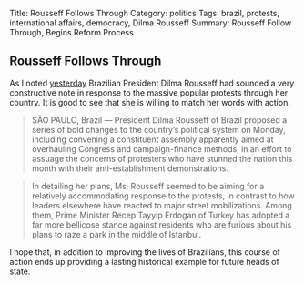Title: Rousseff Follows Through
Category: politics
Tags: brazil, protests, international affairs, democracy, Dilma Rousseff
Summary: Rousseff Follow Through, Begins Reform Process

## Rousseff Follows Through

As I noted [yesterday](http://www.justinzane.com/rousseff-responds-well-erdogan-not.html)
Brazilian President Dilma Rousseff had sounded a very constructive note in response to the 
massive popular protests through her country. It is good to see that she is willing to match 
her words with action.

> SÃO PAULO, Brazil — President Dilma Rousseff of Brazil proposed a series of bold changes to 
the country’s political system on Monday, including convening a constituent assembly apparently 
aimed at overhauling Congress and campaign-finance methods, in an effort to assuage the concerns 
of protesters who have stunned the nation this month with their anti-establishment 
demonstrations.

>In detailing her plans, Ms. Rousseff seemed to be aiming for a relatively accommodating 
response to the protests, in contrast to how leaders elsewhere have reacted to major street 
mobilizations. Among them, Prime Minister Recep Tayyip Erdogan of Turkey has adopted a far more 
bellicose stance against residents who are furious about his plans to raze a park in the middle 
of Istanbul.  

I hope that, in addition to improving the lives of Brazilians, this course of action ends up 
providing a lasting historical example for future heads of state.